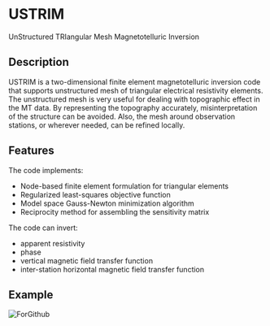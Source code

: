 # USTRIM
UnStructured TRIangular Mesh Magnetotelluric Inversion

## Description
USTRIM is a two-dimensional finite element magnetotelluric inversion code that supports unstructured mesh of triangular electrical resistivity elements. The unstructured mesh is very useful for dealing with topographic effect in the MT data. By representing the topography accurately, misinterpretation of the structure can be avoided. Also, the mesh around observation stations, or wherever needed, can be refined locally.

## Features

The code implements:
- Node-based finite element formulation for triangular elements
- Regularized least-squares objective function
- Model space Gauss-Newton minimization algorithm
- Reciprocity method for assembling the sensitivity matrix

The code can invert:
- apparent resistivity
- phase
- vertical magnetic field transfer function
- inter-station horizontal magnetic field transfer function

## Example

![ForGithub](https://user-images.githubusercontent.com/65894100/196236640-85baaff2-f9d6-4a2f-b547-07a57d6d1342.png)
